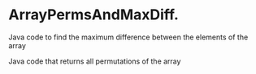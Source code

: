 # ArrayPermsAndMaxDiff.
Java code to find the maximum difference between the elements of the array

Java code that returns all permutations of the array
